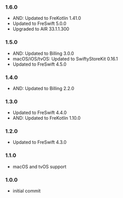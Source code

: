 ### 1.6.0 
- AND: Updated to FreKotlin 1.41.0
- Updated to FreSwift 5.0.0
- Upgraded to AIR 33.1.1.300

### 1.5.0 
- AND: Updated to Billing 3.0.0
- macOS/iOS/tvOS: Updated to SwiftyStoreKit 0.16.1
- Updated to FreSwift 4.5.0

### 1.4.0 
- AND: Updated to Billing 2.2.0

### 1.3.0 
- Updated to FreSwift 4.4.0
- AND: Updated to FreKotlin 1.10.0

### 1.2.0 
- Updated to FreSwift 4.3.0

### 1.1.0 
- macOS and tvOS support

### 1.0.0 
- initial commit
